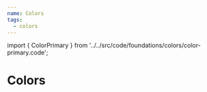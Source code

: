 ```yaml
---
name: Colors
tags:
  - colors
---
```


<!-- CODE IMPORTS -->

import { ColorPrimary } from '../../src/code/foundations/colors/color-primary.code';

<!-- END CODE IMPORTS -->

# Colors

<ColorPrimary />
